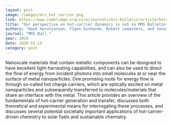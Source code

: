 ```yaml
---
layout: post
image: /images/mrs_hot_carrier.png
link: https://www.cambridge.org/core/journals/mrs-bulletin/article/hotcarrier-dynamics-in-catalysis/88CEFD802A734AB3B0AB4C4A512DF07F
title: "Our perspective on hot-carrier dynamics is out in MRS Bulletin!"
authors: "Hayk Harutyunyan, Figen Suchanek, Robert Lemasters, and Jonathan J. Foley IV"
journal: "MRS Bull."
year: 2020
date: 2020-01-14
category: post
---
```

Nanoscale materials that contain metallic components can be designed to have excellent light-harvesting capabilities, and can also be used to direct the flow of energy from incident photons into small molecules at or near the surface of metal nanoparticles. One promising route for energy flow is through so-called hot charge carriers, which are optically excited on metal nanoparticles and subsequently transferred to molecules/materials that share an interface with the metal. This article provides an overview of the fundamentals of hot-carrier generation and transfer, discusses both theoretical and experimental means for interrogating these processes, and discusses several potential societally important applications of hot-carrier-driven chemistry to solar fuels and sustainable chemistry.
